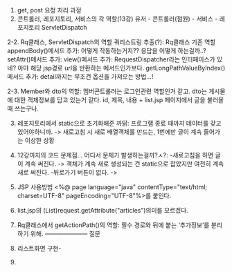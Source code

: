 1. get, post 요청 처리 과정
2. 콘트롤러, 레포지토리, 서비스의 각 역할(13강)
	유저 - 콘트롤러(점원) - 서비스 - 레포지토리
	ServletDispatch

2-2. Rq클래스, ServletDispatch의 역할
	쿼리스트링 추출(?): Rq클래스 기존 역할
	appendBody()메서드 추가: 어떻게 작동하는거지?? 응답을 어떻게 하는걸까..?
	setAttr()메서드 추가:
	view()메서드 추가: RequestDispatcher라는 인터페이스가 있네? 아마 해당 jsp경로 url을 반환하는 메서드인가보다.
	getLongPathValueByIndex()메서드 추가:
	detail까지는 무조건
	옵션을 가져오는 방법…!


2-3. Member와 dto의 역할:
	멤버콘트롤러는 로그인관련 역할인거 같고.
	dto는 게시물에 대한 객체정보를 담고 있는거 같다. id, 제목, 내용 + list.jsp 페이지에서 글을 불러올 때 쓰는구나.

3. 레포지토리에서 static으로 초기화해준 까닭: 프로그램 종료 때까지 데이터를 갖고 있어야하니까. -> 새로고침 시 새로 배열객체를 만드는, 1번에만 글이 계속 들어가는 이상한 상황

4. 12강까지의 코드 문제점… 어디서 문제가 발생하는걸까?ㅅ?: 
	-새로고침을 하면 글이 계속 써진다. -> 객체가 계속 새로 생성되는 건 static으로 잡았지만 여전히 계속 새로 써진다.
	-뒤로가기 버튼이 없다. -> 

5. JSP 사용방법
<%@ page language="java" contentType="text/html; charset=UTF-8" pageEncoding="UTF-8"%>를 붙인다.

6. list.jsp의 (List<ArticleDto>)request.getAttribute("articles”)의미를 모르겠다.

7. Rq클래스에서 getActionPath()의 역할: 필수 경로와 뒤에 붙는 ‘추가정보’를 분리하기 위해.
———————
질문


1. 리스트화면 구현-

2. 

